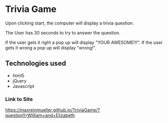 # Trivia Game

Upon clicking start, the computer will display a trivia question.

The User has 30 seconds to try to answer the question.

If the user gets it right a pop up will display "YOUR AWESOME!!!". If the user gets it wrong a pop up will display "wrong!".

## Technologies used
* html5
* jQuery
* Javascript

### Link to Site
https://maxreinmueller.github.io/TriviaGame/?question1=William+and+Elizabeth
